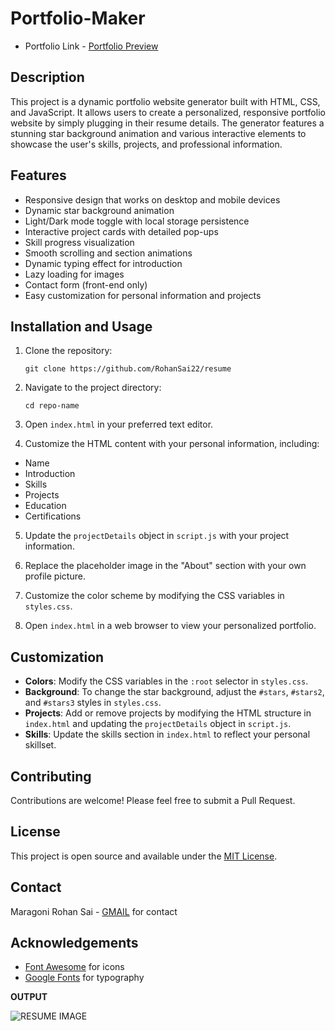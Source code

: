 # Portfolio-Maker

- Portfolio Link - [Portfolio Preview](https://rohansai22.github.io/resume)

## Description

This project is a dynamic portfolio website generator built with HTML, CSS, and JavaScript. It allows users to create a personalized, responsive portfolio website by simply plugging in their resume details. The generator features a stunning star background animation and various interactive elements to showcase the user's skills, projects, and professional information.

## Features

- Responsive design that works on desktop and mobile devices
- Dynamic star background animation
- Light/Dark mode toggle with local storage persistence
- Interactive project cards with detailed pop-ups
- Skill progress visualization
- Smooth scrolling and section animations
- Dynamic typing effect for introduction
- Lazy loading for images
- Contact form (front-end only)
- Easy customization for personal information and projects

## Installation and Usage

1. Clone the repository:

       git clone https://github.com/RohanSai22/resume

2. Navigate to the project directory:

       cd repo-name


3. Open `index.html` in your preferred text editor.

4. Customize the HTML content with your personal information, including:
- Name
- Introduction
- Skills
- Projects
- Education
- Certifications

5. Update the `projectDetails` object in `script.js` with your project information.

6. Replace the placeholder image in the "About" section with your own profile picture.

7. Customize the color scheme by modifying the CSS variables in `styles.css`.

8. Open `index.html` in a web browser to view your personalized portfolio.

## Customization

- **Colors**: Modify the CSS variables in the `:root` selector in `styles.css`.
- **Background**: To change the star background, adjust the `#stars`, `#stars2`, and `#stars3` styles in `styles.css`.
- **Projects**: Add or remove projects by modifying the HTML structure in `index.html` and updating the `projectDetails` object in `script.js`.
- **Skills**: Update the skills section in `index.html` to reflect your personal skillset.

## Contributing

Contributions are welcome! Please feel free to submit a Pull Request.

## License

This project is open source and available under the [MIT License](LICENSE).

## Contact

Maragoni Rohan Sai - [GMAIL](https://mailto:maragonirohansai@gmail.com) for contact


## Acknowledgements

- [Font Awesome](https://fontawesome.com) for icons
- [Google Fonts](https://fonts.google.com) for typography

**OUTPUT**

![RESUME IMAGE](https://lh3.googleusercontent.com/pw/AP1GczP4po1LB3sNp0DFh4kXpoWb-zf9G2HfeanSulAzjvsCq5jXcabXOjAnknkt34MngPOg4pvUWvGzaedvvaYEyPFkPny5OIJ8Z_btIvFfZE4gc1RBDij_5_iwpbNf9kbrA4ehKEQCQAW2EvUmDJn3QyLK=w1896-h901-s-no-gm)
